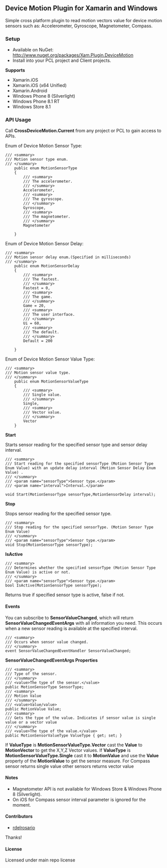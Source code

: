 ## Device Motion Plugin for Xamarin and Windows

Simple cross platform plugin to read motion vectors value for device motion sensors such as:  Accelerometer, Gyroscope, Magnetometer, Compass. 

### Setup
* Available on NuGet: http://www.nuget.org/packages/Xam.Plugin.DeviceMotion
* Install into your PCL project and Client projects.

**Supports**
* Xamarin.iOS
* Xamarin.iOS (x64 Unified)
* Xamarin.Android
* Windows Phone 8 (Silverlight)
* Windows Phone 8.1 RT
* Windows Store 8.1

### API Usage

Call **CrossDeviceMotion.Current** from any project or PCL to gain access to APIs.

Enum of Device Motion Sensor Type:

```
/// <summary>
/// Motion sensor type enum. 
/// </summary>
	public enum MotionSensorType
	{
		/// <summary>
		/// The accelerometer.
		/// </summary>
		Accelerometer,
		/// <summary>
		/// The gyroscope.
		/// </summary>
		Gyroscope,
		/// <summary>
		/// The magnetometer.
		/// </summary>
		Magnetometer

	}
```
Enum of Device Motion Sensor Delay:

```
/// <summary>
/// Motion sensor delay enum.(Specified in milliseconds)
/// </summary>
	public enum MotionSensorDelay 
	{
		/// <summary>
		/// The fastest.
		/// </summary>
		Fastest = 0,
		/// <summary>
		/// The game.
		/// </summary>
		Game = 20,
		/// <summary>
		/// The user interface.
		/// </summary>
		Ui = 60,
		/// <summary>
		/// The default.
		/// </summary>
		Default = 200

	}
```
Enum of Device Motion Sensor Value Type:

```
/// <summary>
/// Motion sensor value type.
/// </summary>
    public enum MotionSensorValueType
    {
		/// <summary>
		/// Single value. 
		/// </summary>
        Single,
		/// <summary>
		/// Vector value.
		/// </summary>
        Vector
    }
```

**Start**

Starts sensor reading for the specified sensor type and sensor delay interval.
```
/// <summary>
/// Start reading for the specified sensorType (Motion Sensor Type Enum Value) with an update delay interval (Motion Sensor Delay Enum Value) .
/// </summary>
/// <param name="sensorType">Sensor type.</param>
/// <param name="interval">Interval.</param>

void Start(MotionSensorType sensorType,MotionSensorDelay interval);
```

**Stop**

Stops sensor reading for the specified sensor type.
```
/// <summary>
/// Stop reading for the specified sensorType. (Motion Sensor Type Enum Value)
/// </summary>
/// <param name="sensorType">Sensor type.</param>
void Stop(MotionSensorType sensorType);
```

**IsActive**
```
/// <summary>
/// Determines whether the specified sensorType (Motion Sensor Type Enum Value) is active or not.
/// </summary>
/// <param name="sensorType">Sensor type.</param>
bool IsActive(MotionSensorType sensorType);
```

Returns true if specified sensor type is active, false if not.

#### Events

You can subscribe to <b>SensorValueChanged</b>, which will return <b>SensorValueChangedEventArgs</b> with all information you need. This occurs when a new sensor reading is available at the specified interval. 

```
/// <summary>
/// Occurs when sensor value changed.
/// </summary>
event SensorValueChangedEventHandler SensorValueChanged;
```
**SensorValueChangedEventArgs Properties**
```
/// <summary>
/// Type of the sensor.
/// </summary>
/// <value>The type of the sensor.</value>
public MotionSensorType SensorType;
/// <summary>
/// Motion Value
/// </summary>
/// <value>Value/value>
public MotionValue Value;
/// <summary>
/// Gets the type of the value. Indicates if sensor value is single value or a vector value
/// </summary>
/// <value>The type of the value.</value>
public MotionSensorValueType ValueType { get; set; }
```
If <b>ValueType</b> is <b>MotionSensorValueType.Vector</b> cast the <b>Value</b> to <b>MotionVector</b> to get the X,Y,Z Vector values. If <b>ValueType</b> is <b>MotionSensorValueType.Single</b> cast it to <b>MotionValue</b> and use the <b>Value</b> property of the <b>MotionValue</b> to get the sensor measure. For Compass sensor returns single value other sensors returns vector value


#### Notes

* Magnetometer API is not available for Windows Store & Windows Phone 8 (Silverlight). 
* On iOS for Compass sensor interval parameter is ignored for the moment.

#### Contributors
* [rdelrosario](https://github.com/rdelrosario)

Thanks!

#### License
Licensed under main repo license